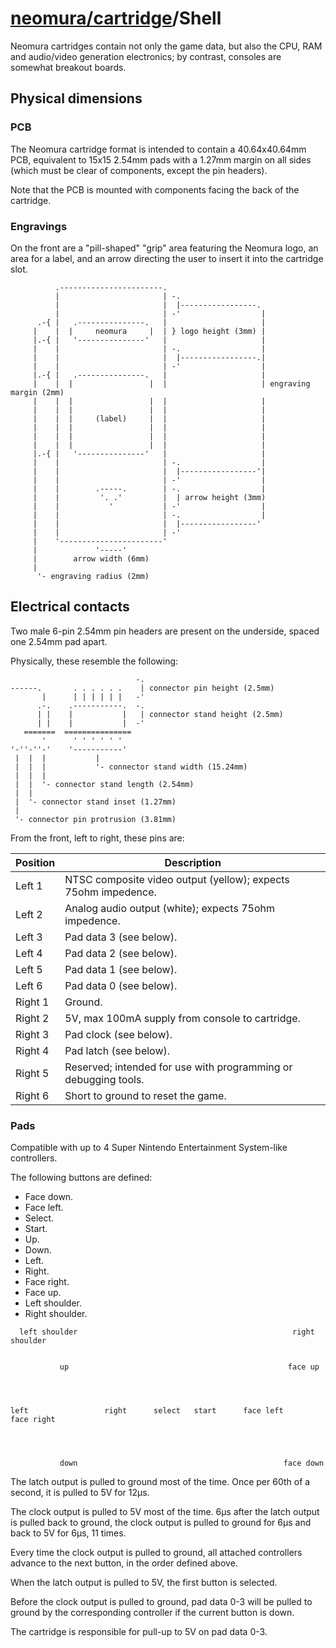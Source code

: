 # [neomura/cartridge](./readme.md)/Shell

Neomura cartridges contain not only the game data, but also the CPU, RAM and audio/video generation electronics; by contrast, consoles are somewhat breakout boards.

## Physical dimensions

### PCB

The Neomura cartridge format is intended to contain a 40.64x40.64mm PCB, equivalent to 15x15 2.54mm pads with a 1.27mm margin on all sides (which must be clear of components, except the pin headers).

Note that the PCB is mounted with components facing the back of the cartridge.

### Engravings

On the front are a "pill-shaped" "grip" area featuring the Neomura logo, an area for a label, and an arrow directing the user to insert it into the cartridge slot.

```
          .-----------------------.
          |                       | -.
          |                       |  |-----------------.
          |                       | -'                  |
      .-{ |   .---------------.   |                     |
     |    |  |     neomura     |  | } logo height (3mm) |
     |.-{ |   '---------------'   |                     |
     |    |                       | -.                  |
     |    |                       |  |-----------------.|
     |    |                       | -'                  |
     |.-{ |   .---------------.   |                     |
     |    |  |                 |  |                     | engraving margin (2mm)
     |    |  |                 |  |                     |
     |    |  |                 |  |                     |
     |    |  |     (label)     |  |                     |
     |    |  |                 |  |                     |
     |    |  |                 |  |                     |
     |    |  |                 |  |                     |
     |.-{ |   '---------------'   |                     |
     |    |                       | -.                  |
     |    |                       |  |-----------------'|
     |    |                       | -'                  |
     |    |        .-----.        | -.                  |
     |    |         '. .'         |  | arrow height (3mm)
     |    |           '           | -'                  |
     |    |                       | -.                  |
     |    |                       |  |-----------------'
     |    |                       | -'
     |    '-----------------------'
     |             '-----'
     |        arrow width (6mm)
     |
      '- engraving radius (2mm)
```

## Electrical contacts

Two male 6-pin 2.54mm pin headers are present on the underside, spaced one 2.54mm pad apart.

Physically, these resemble the following:

```
                            -.
------.       . . . . . .    | connector pin height (2.5mm)
       |      | | | | | |   -'
      .-.    .-----------.  -.
      | |    |           |   | connector stand height (2.5mm)
      | |    |           |  -'
   =======  ===============
       '      ' ' ' ' ' '
'-''-''-'    '-----------'
 |  |  |           |
 |  |  |           '- connector stand width (15.24mm)
 |  |  |
 |  |  '- connector stand length (2.54mm)
 |  |
 |  '- connector stand inset (1.27mm)
 |
 '- connector pin protrusion (3.81mm)
```

From the front, left to right, these pins are:

| Position | Description                                                     |
| -------- | --------------------------------------------------------------- |
| Left 1   | NTSC composite video output (yellow); expects 75ohm impedence.  |
| Left 2   | Analog audio output (white); expects 75ohm impedence.           |
| Left 3   | Pad data 3 (see below).                                         |
| Left 4   | Pad data 2 (see below).                                         |
| Left 5   | Pad data 1 (see below).                                         |
| Left 6   | Pad data 0 (see below).                                         |
| Right 1  | Ground.                                                         |
| Right 2  | 5V, max 100mA supply from console to cartridge.                 |
| Right 3  | Pad clock (see below).                                          |
| Right 4  | Pad latch (see below).                                          |
| Right 5  | Reserved; intended for use with programming or debugging tools. |
| Right 6  | Short to ground to reset the game.                              |

### Pads

Compatible with up to 4 Super Nintendo Entertainment System-like controllers.

The following buttons are defined:

- Face down.
- Face left.
- Select.
- Start.
- Up.
- Down.
- Left.
- Right.
- Face right.
- Face up.
- Left shoulder.
- Right shoulder.

```
  left shoulder                                                right shoulder


           up                                                 face up




left                 right      select   start      face left         face right




           down                                              face down

```

The latch output is pulled to ground most of the time.  Once per 60th of a second, it is pulled to 5V for 12μs.

The clock output is pulled to 5V most of the time.  6μs after the latch output is pulled back to ground, the clock output is pulled to ground for 6μs and back to 5V for 6μs, 11 times.

Every time the clock output is pulled to ground, all attached controllers advance to the next button, in the order defined above.

When the latch output is pulled to 5V, the first button is selected.

Before the clock output is pulled to ground, pad data 0-3 will be pulled to ground by the corresponding controller if the current button is down.

The cartridge is responsible for pull-up to 5V on pad data 0-3.
